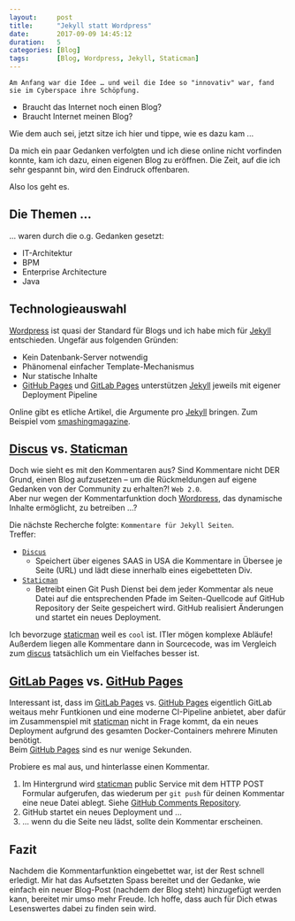 ```yaml
---
layout: 	post
title:  	"Jekyll statt Wordpress"
date:   	2017-09-09 14:45:12
duration:	5
categories: [Blog]
tags: 		[Blog, Wordpress, Jekyll, Staticman]
---
```


`Am Anfang war die Idee … und weil die Idee so "innovativ" war, fand sie im Cyberspace ihre Schöpfung.`

* Braucht das Internet noch einen Blog?
* Braucht Internet meinen Blog?

Wie dem auch sei, jetzt sitze ich hier und tippe, wie es dazu kam ...   

Da mich ein paar Gedanken verfolgten und ich diese online nicht vorfinden konnte, kam ich dazu, einen eigenen Blog zu eröffnen. Die Zeit, auf die ich sehr gespannt bin, wird den Eindruck offenbaren.

Also los geht es.   

## Die Themen ...
... waren durch die o.g. Gedanken gesetzt:
* IT-Architektur
* BPM
* Enterprise Architecture
* Java


## Technologieauswahl
[Wordpress][wordpress] ist quasi der Standard für Blogs und ich habe mich für [Jekyll][jekyll] entschieden. Ungefär aus folgenden Gründen:
* Kein Datenbank-Server notwendig
* Phänomenal einfacher Template-Mechanismus
* Nur statische Inhalte
* [GitHub Pages][githubpages] und [GitLab Pages][gitlabpages] unterstützen [Jekyll][jekyll] jeweils mit eigener Deployment Pipeline

Online gibt es etliche Artikel, die Argumente pro [Jekyll][jekyll] bringen. Zum Beispiel vom [smashingmagazine].  

## [Discus][discus] vs. [Staticman][staticman]
Doch wie sieht es mit den Kommentaren aus? Sind Kommentare nicht DER Grund, einen Blog aufzusetzen – um die Rückmeldungen auf eigene Gedanken von der Community zu erhalten?! `Web 2.0`.  
Aber nur wegen der Kommentarfunktion doch [Wordpress][wordpress], das dynamische Inhalte ermöglicht, zu betreiben ...?  

Die nächste Recherche folgte: `Kommentare für Jekyll Seiten`.  
Treffer:
* [`Discus`][discus]
   * Speichert über eigenes SAAS in USA die Kommentare in Übersee je Seite (URL) und lädt diese innerhalb eines eigebetteten Div.
* [`Staticman`][staticman]
   * Betreibt einen Git Push Dienst bei dem jeder Kommentar als neue Datei auf die entsprechenden Pfade im Seiten-Quellcode auf GitHub Repository der Seite gespeichert wird. GitHub realisiert Änderungen und startet ein neues Deployment.

Ich bevorzuge [staticman] weil es `cool` ist. ITler mögen komplexe Abläufe! Außerdem liegen alle Kommentare dann in Sourcecode, was im Vergleich zum [discus] tatsächlich um ein Vielfaches besser ist.  

## [GitLab Pages][gitlabpages] vs. [GitHub Pages][githubpages]
Interessant ist, dass im [GitLab Pages][gitlabpages] vs. [GitHub Pages][githubpages] eigentlich GitLab weitaus mehr Funtkionen und eine moderne CI-Pipeline anbietet, aber dafür im Zusammenspiel mit [staticman] nicht in Frage kommt, da ein neues Deployment aufgrund des gesamten Docker-Containers mehrere Minuten benötigt.  
Beim [GitHub Pages][githubpages] sind es nur wenige Sekunden.  

Probiere es mal aus, und hinterlasse einen Kommentar.
1. Im Hintergrund wird [staticman] public Service mit dem HTTP POST Formular aufgerufen, das wiederum per `git push` für deinen Kommentar eine neue Datei ablegt. Siehe [GitHub Comments Repository][githubcomments].
2. GitHub startet ein neues Deployment und ...
3. ... wenn du die Seite neu lädst, sollte dein Kommentar erscheinen.

## Fazit
Nachdem die Kommentarfunktion eingebettet war, ist der Rest schnell erledigt. Mir hat das Aufsetzten Spass bereitet und der Gedanke, wie einfach ein neuer Blog-Post (nachdem der Blog steht) hinzugefügt werden kann, bereitet mir umso mehr Freude. Ich hoffe, dass auch für Dich etwas Lesenswertes dabei zu finden sein wird.

[smashingmagazine]:   https://www.smashingmagazine.com/2014/08/build-blog-jekyll-github-pages/
[discus]:             https://disqus.com
[staticman]:          https://staticman.net/
[githubcomments]:     https://github.com/azabdi/azabdi.github.io/tree/master/_data/comments/
[githubrepo]:         https://github.com/azabdi/azabdi.github.io
[githubpages]:        https://pages.github.com/
[gitlabpages]:        https://gitlab.com/pages
[wordpress]:          https://de.wordpress.com/
[jekyll]:             http://jekyllrb.com/
